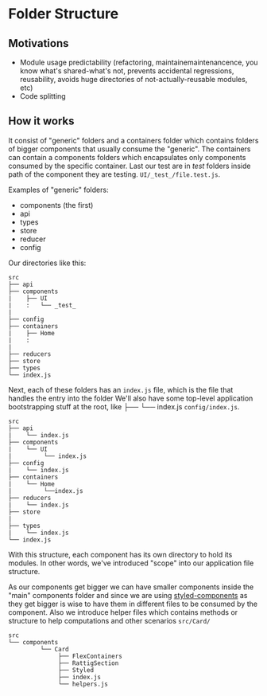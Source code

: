 Folder Structure
================

Motivations
-----------

- Module usage predictability (refactoring, maintainemaintenancence, you know
  what's shared-what's not, prevents accidental regressions, reusability,
  avoids huge directories of not-actually-reusable modules, etc)
- Code splitting

How it works
------------

It consist of "generic" folders and a containers folder which contains
folders of bigger components that usually consume the "generic".
The containers can contain a components folders which encapsulates only components
consumed by the specific container. Last our test are in _test_ folders inside path
of the component they are testing.
`UI/_test_/file.test.js`.

Examples of "generic" folders:

- components (the first)
- api
- types
- store
- reducer
- config

Our directories like this:

```
src
├── api 
├── components
|    ├── UI
|    :   └── _test_
|
├── config   
├── containers
|    ├── Home
|    : 
|     
├── reducers    
├── store
├── types
└── index.js

```

Next, each of these folders has an `index.js` file, which is the file
that handles the entry into the folder We'll also have
some top-level application bootstrapping stuff at the root, like ├── └── index.js
`config/index.js`.

```
src
├── api
|    └── index.js
├── components
|    └── UI
|         └── index.js 
├── config
|    └── index.js
├── containers
|    └── Home
|         └──index.js
├── reducers
|    └── index.js
├── store
|
├── types
|    └── index.js
└── index.js
```

With this structure, each component has its own directory to hold its
modules. In other words, we've introduced "scope" into our application
file structure.

As our components get bigger we can have smaller components inside the "main" components
folder and since we are using [styled-components](https://styled-components.com) as they get
bigger is wise to have them in different files to be consumed by the component. Also we introduce
helper files which contains methods or structure to help computations and other scenarios
`src/Card/`

```
src
└── components
         └── Card
              ├── FlexContainers
              ├── RattigSection
              ├── Styled
              ├── index.js
              └── helpers.js
```
